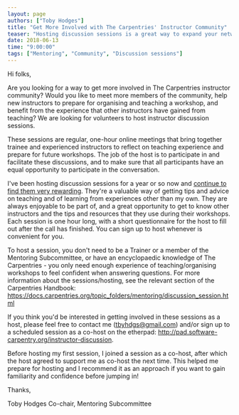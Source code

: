 ```yaml
---
layout: page
authors: ["Toby Hodges"]
title: "Get More Involved with The Carpentries' Instructor Community"
teaser: "Hosting discussion sessions is a great way to expand your network"
date: 2018-06-13
time: "9:00:00"
tags: ["Mentoring", "Community", "Discussion sessions"]
---
```


Hi folks,

Are you looking for a way to get more involved in The Carpentries instructor community? Would you like to meet more members 
of the community, help new instructors to prepare for organising and teaching a workshop, and benefit from the experience 
that other instructors have gained from teaching? We are looking for volunteers to host instructor discussion sessions. 

These sessions are regular, one-hour online meetings that bring together trainee and experienced instructors to reflect on 
teaching experience and prepare for future workshops. The job of the host is to participate in and facilitate these discussions, 
and to make sure that all participants have an equal opportunity to participate in the conversation.

I've been hosting discussion sessions for a year or so now and [continue to find them very rewarding](https://carpentries.org/blog/2018/06/value-of-community/). They're a valuable way 
of getting tips and advice on teaching and of learning from experiences other than my own. They are always enjoyable to 
be part of, and a great opportunity to get to know other instructors and the tips and resources that they use during 
their workshops. Each session is one hour long, with a short questionnaire for the host to fill out after the call has 
finished. You can sign up to host whenever is convenient for you. 

To host a session, you don't need to be a Trainer or a member of the Mentoring Subcommittee, or have an encyclopaedic 
knowledge of The Carpentries - you only need enough experience of teaching/organising workshops to feel confident when 
answering questions. For more information about the sessions/hosting, see the relevant section of the 
Carpentries Handbook: https://docs.carpentries.org/topic_folders/mentoring/discussion_session.html

If you think you'd be interested in getting involved in these sessions as a host, please feel free to contact me 
(tbyhdgs@gmail.com) and/or sign up to a scheduled session as a co-host on the 
etherpad: http://pad.software-carpentry.org/instructor-discussion. 

Before hosting my first session, I joined a session as a co-host, after which the host agreed to support 
me as co-host the next time. This helped me prepare for hosting and I recommend it as an approach if you 
want to gain familiarity and confidence before jumping in!

Thanks,

Toby Hodges
Co-chair, Mentoring Subcommittee
